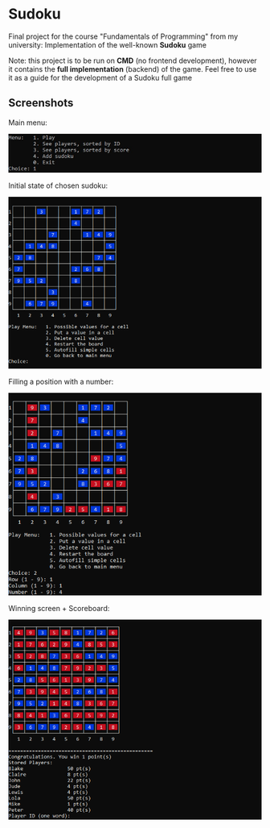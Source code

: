 # Sudoku
Final project for the course "Fundamentals of Programming" from my university: Implementation of the well-known **Sudoku** game 

Note: this project is to be run on **CMD** (no frontend development), however it contains the **full implementation** (backend) of the game. Feel free to use it as a guide for the development of a Sudoku full game

## Screenshots 
Main menu:

![Main menu](https://github.com/OscarCaro/Sudoku/blob/master/Screenshots/Imagen0.jpg)

Initial state of chosen sudoku:

![Main menu](https://github.com/OscarCaro/Sudoku/blob/master/Screenshots/Imagen1.png)

Filling a position with a number:

![Main menu](https://github.com/OscarCaro/Sudoku/blob/master/Screenshots/Imagen2.png)

Winning screen + Scoreboard:

![Main menu](https://github.com/OscarCaro/Sudoku/blob/master/Screenshots/Imagen3.png)
